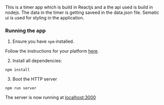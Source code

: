 This is a timer app which is build in Reactjs and a the api used is build in nodejs. The data in the timer is getting saveed in the data.json file. Sematic ui is used for styling in the application.


### Running the app

1. Ensure you have `npm` installed.

Follow the instructions for your platform [here](https://github.com/npm/npm).

2. Install all dependencies:

````
npm install
````

3. Boot the HTTP server

````
npm run server
````

The server is now running at [localhost:3000](localhost:3000)
